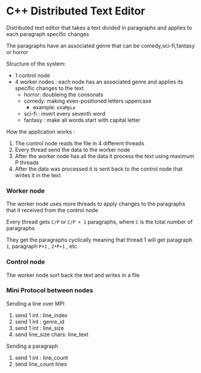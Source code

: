 # C++ Distributed Text Editor

Distributed text editor that takes a text divided in paragraphs and applies to each paragraph specific changes

The paragraphs have an associated genre that can be comedy,sci-fi,fantasy or horror

Structure of the system:
- 1 control node
- 4 worker nodes : each node has an associated genre and applies its specific changes to the text
  - horror: doubleing the consonats
  - comedy: making even-positioned letters uppercase
    - example: `eXaMpLe`
  - sci-fi : invert every seventh word
  - fantasy : make all words start with capital letter

How the application works :
1. The control node reads the file in 4 different threads
2. Every thread send the data to the worker node
3. After the worker node has all the data it process the text using maximum P threads
4. After the data was processed it is sent back to the control node that writes it in the text

### Worker node

The worker node uses more threads to apply changes to the paragraphs that it received from the control node

Every thread gets `C/P` or `C/P + 1` paragraphs, where `C` is the total number of paragraphs

They get the paragraphs cyclically meaning that thread 1 will get paragraph `1`, paragraph `P+1` , `2*P+1` , etc.

### Control node

The worker node sort back the text and writes in a file

### Mini Protocol between nodes

Sending a line over MPI
1. send 1 int : line_index
2. send 1 int : genre_id
3. send 1 int : line_size
4. send line_size chars: line_text

Sending a paragraph
1. send 1 int : line_count
2. send line_count lines